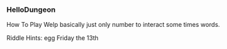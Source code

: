 ### HelloDungeon

How To Play 
Welp basically just only number to interact some times words.


Riddle Hints:
egg
Friday the 13th



